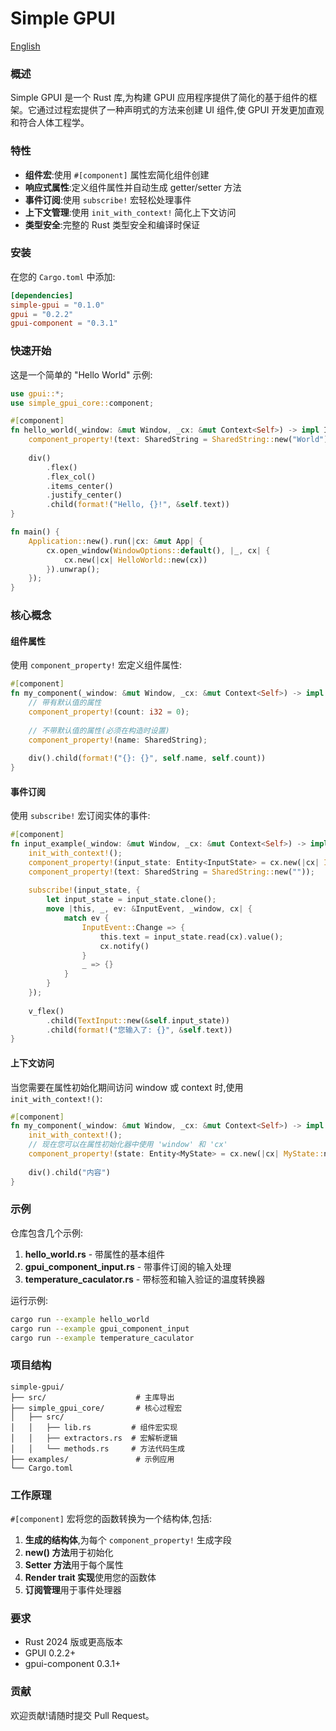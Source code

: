 # Simple GPUI

[English](./README.md)

### 概述

Simple GPUI 是一个 Rust 库,为构建 GPUI 应用程序提供了简化的基于组件的框架。它通过过程宏提供了一种声明式的方法来创建 UI 组件,使 GPUI 开发更加直观和符合人体工程学。

### 特性

- **组件宏**:使用 `#[component]` 属性宏简化组件创建
- **响应式属性**:定义组件属性并自动生成 getter/setter 方法
- **事件订阅**:使用 `subscribe!` 宏轻松处理事件
- **上下文管理**:使用 `init_with_context!` 简化上下文访问
- **类型安全**:完整的 Rust 类型安全和编译时保证

### 安装

在您的 `Cargo.toml` 中添加:

```toml
[dependencies]
simple-gpui = "0.1.0"
gpui = "0.2.2"
gpui-component = "0.3.1"
```

### 快速开始

这是一个简单的 "Hello World" 示例:

```rust
use gpui::*;
use simple_gpui_core::component;

#[component]
fn hello_world(_window: &mut Window, _cx: &mut Context<Self>) -> impl IntoElement {
    component_property!(text: SharedString = SharedString::new("World"));
    
    div()
        .flex()
        .flex_col()
        .items_center()
        .justify_center()
        .child(format!("Hello, {}!", &self.text))
}

fn main() {
    Application::new().run(|cx: &mut App| {
        cx.open_window(WindowOptions::default(), |_, cx| {
            cx.new(|cx| HelloWorld::new(cx))
        }).unwrap();
    });
}
```

### 核心概念

#### 组件属性

使用 `component_property!` 宏定义组件属性:

```rust
#[component]
fn my_component(_window: &mut Window, _cx: &mut Context<Self>) -> impl IntoElement {
    // 带有默认值的属性
    component_property!(count: i32 = 0);
    
    // 不带默认值的属性(必须在构造时设置)
    component_property!(name: SharedString);
    
    div().child(format!("{}: {}", self.name, self.count))
}
```

#### 事件订阅

使用 `subscribe!` 宏订阅实体的事件:

```rust
#[component]
fn input_example(_window: &mut Window, _cx: &mut Context<Self>) -> impl IntoElement {
    init_with_context!();
    component_property!(input_state: Entity<InputState> = cx.new(|cx| InputState::new(window, cx)));
    component_property!(text: SharedString = SharedString::new(""));
    
    subscribe!(input_state, {
        let input_state = input_state.clone();
        move |this, _, ev: &InputEvent, _window, cx| {
            match ev {
                InputEvent::Change => {
                    this.text = input_state.read(cx).value();
                    cx.notify()
                }
                _ => {}
            }
        }
    });
    
    v_flex()
        .child(TextInput::new(&self.input_state))
        .child(format!("您输入了: {}", &self.text))
}
```

#### 上下文访问

当您需要在属性初始化期间访问 window 或 context 时,使用 `init_with_context!()`:

```rust
#[component]
fn my_component(_window: &mut Window, _cx: &mut Context<Self>) -> impl IntoElement {
    init_with_context!();
    // 现在您可以在属性初始化器中使用 'window' 和 'cx'
    component_property!(state: Entity<MyState> = cx.new(|cx| MyState::new(window, cx)));
    
    div().child("内容")
}
```

### 示例

仓库包含几个示例:

1. **hello_world.rs** - 带属性的基本组件
2. **gpui_component_input.rs** - 带事件订阅的输入处理
3. **temperature_caculator.rs** - 带标签和输入验证的温度转换器

运行示例:

```bash
cargo run --example hello_world
cargo run --example gpui_component_input
cargo run --example temperature_caculator
```

### 项目结构

```
simple-gpui/
├── src/                    # 主库导出
├── simple_gpui_core/       # 核心过程宏
│   ├── src/
│   │   ├── lib.rs         # 组件宏实现
│   │   ├── extractors.rs  # 宏解析逻辑
│   │   └── methods.rs     # 方法代码生成
├── examples/               # 示例应用
└── Cargo.toml
```

### 工作原理

`#[component]` 宏将您的函数转换为一个结构体,包括:

1. **生成的结构体**,为每个 `component_property!` 生成字段
2. **new() 方法**用于初始化
3. **Setter 方法**用于每个属性
4. **Render trait 实现**使用您的函数体
5. **订阅管理**用于事件处理器

### 要求

- Rust 2024 版或更高版本
- GPUI 0.2.2+
- gpui-component 0.3.1+

### 贡献

欢迎贡献!请随时提交 Pull Request。
